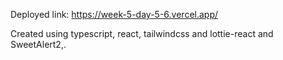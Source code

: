 Deployed link: https://week-5-day-5-6.vercel.app/

Created using typescript, react, tailwindcss and lottie-react and SweetAlert2,.

